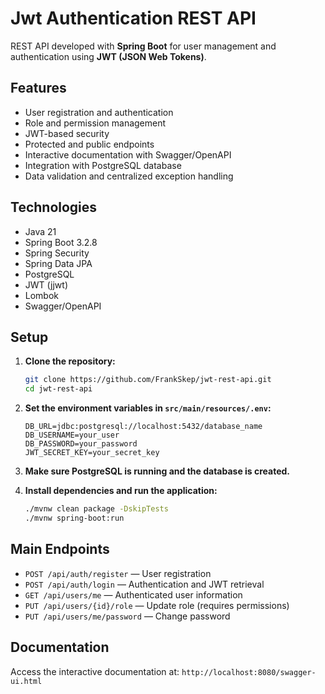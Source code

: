 # Jwt Authentication REST API

REST API developed with **Spring Boot** for user management and authentication using **JWT (JSON Web Tokens)**.

## Features

- User registration and authentication
- Role and permission management
- JWT-based security
- Protected and public endpoints
- Interactive documentation with Swagger/OpenAPI
- Integration with PostgreSQL database
- Data validation and centralized exception handling

## Technologies

- Java 21
- Spring Boot 3.2.8
- Spring Security
- Spring Data JPA
- PostgreSQL
- JWT (jjwt)
- Lombok
- Swagger/OpenAPI

## Setup

1. **Clone the repository:**
   ```bash
   git clone https://github.com/FrankSkep/jwt-rest-api.git
   cd jwt-rest-api
   ```

2. **Set the environment variables in `src/main/resources/.env`:**
   ```
   DB_URL=jdbc:postgresql://localhost:5432/database_name
   DB_USERNAME=your_user
   DB_PASSWORD=your_password
   JWT_SECRET_KEY=your_secret_key
   ```

3. **Make sure PostgreSQL is running and the database is created.**

4. **Install dependencies and run the application:**
   ```bash
   ./mvnw clean package -DskipTests
   ./mvnw spring-boot:run
   ```

## Main Endpoints

- `POST /api/auth/register` — User registration
- `POST /api/auth/login` — Authentication and JWT retrieval
- `GET /api/users/me` — Authenticated user information
- `PUT /api/users/{id}/role` — Update role (requires permissions)
- `PUT /api/users/me/password` — Change password

## Documentation

Access the interactive documentation at:
`http://localhost:8080/swagger-ui.html`